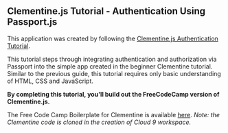## Clementine.js Tutorial - Authentication Using Passport.js

This application was created by following the [Clementine.js Authentication Tutorial](http://www.clementinejs.com/tutorials/tutorial-passport.html).  

This tutorial steps through integrating authentication and authorization via Passport into the simple app created in the beginner Clementine tutorial. Similar to the previous guide, this tutorial requires only basic understanding of HTML, CSS and JavaScript. 

**By completing this tutorial, you'll build out the FreeCodeCamp version of Clementine.js.**

The Free Code Camp Boilerplate for Clementine is available [here](http://www.clementinejs.com/versions/fcc.html). *Note: the Clementine code is cloned in the creation of Cloud 9 workspace.*
